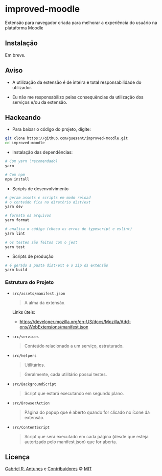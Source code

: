 # improved-moodle

Extensão para navegador criada para melhorar a experiência do usuário na plataforma Moodle

## Instalação

Em breve.

## Aviso

- A utilização da extensão é de inteira e total responsabilidade do utilizador.

- Eu não me responsabilizo pelas consequências da utilização dos serviços e/ou da extensão.

## Hackeando

- Para baixar o código do projeto, digite:

```sh
git clone https://github.com/guesant/improved-moodle.git
cd improved-moodle
```

- Instalação das dependências:

```sh
# Com yarn (recomendado)
yarn

# Com npm
npm install
```

- Scripts de desenvolvimento

```sh
# geram assets e scripts em modo reload
# o conteúdo fica no diretório dist/ext
yarn dev

# formata os arquivos
yarn format

# analisa o código (checa os erros de typescript e eslint)
yarn lint

# os testes são feitos com o jest
yarn test
```

- Scripts de produção

```sh
# é gerado a pasta dist/ext e o zip da extensão
yarn build
```

### Estrutura do Projeto

- `src/assets/manifest.json`

  > A alma da extensão.

  Links úteis:

  - https://developer.mozilla.org/en-US/docs/Mozilla/Add-ons/WebExtensions/manifest.json

- `src/services`

  > Conteúdo relacionado a um serviço, estruturado.

- `src/helpers`

  > Utilitários.

  > Geralmente, cada utilitário possuí testes.

- `src/BackgroundScript`

  > Script que estará executando em segundo plano.

- `src/BrowserAction`

  > Página do popup que é aberto quando for clicado no ícone da extensão.

- `src/ContentScript`

  > Script que será executado em cada página (desde que esteja autorizado pelo manifest.json) que for aberta.

## Licença

[Gabriel R. Antunes](https://github.com/guesant) e [Contribuidores](https://github.com/guesant/improved-moodle/graphs/contributors) © [MIT](./LICENSE)
